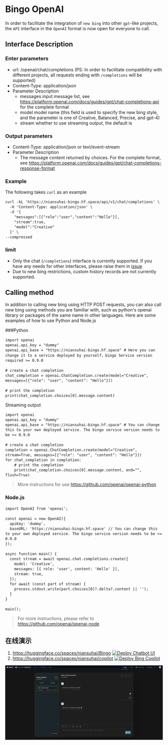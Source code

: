 # Bingo OpenAI

In order to facilitate the integration of `new bing` into other `gpt`-like projects, the `API` interface in the `OpenAI` format is now open for everyone to call.

## Interface Description
### Enter parameters
  * url: /openai/chat/completions (PS: In order to facilitate compatibility with different projects, all requests ending with `/completions` will be supported)
  * Content-Type: application/json
  * Parameter Description
     * messages input message list, see https://platform.openai.com/docs/guides/gpt/chat-completions-api for the complete format
     * model model name (this field is used to specify the new bing style, and the parameter is one of Creative, Balanced, Precise, and gpt-4)
     * stream whether to use streaming output, the default is
    
### Output parameters
   * Content-Type: application/json or text/event-stream
   * Parameter Description
     * The message content returned by choices. For the complete format, see https://platform.openai.com/docs/guides/gpt/chat-completions-response-format

### Example
The following takes `curl` as an example
```
curl -kL 'https://niansuhai-bingo.hf.space/api/v1/chat/completions' \
  -H 'Content-Type: application/json' \
  -d '{
    "messages":[{"role":"user","content":"Hello"}],
    "stream":true,
    "model":"Creative"
  }' \
--compressed
```

### limit
  * Only the chat (`/completions`) interface is currently supported. If you have any needs for other interfaces, please raise them in [issue](https://github.com/niansuhai/bingo/issues)
  * Due to new bing restrictions, custom history records are not currently supported.

## Calling method
In addition to calling new bing using HTTP POST requests, you can also call new bing using methods you are familiar with, such as python's openai library or packages of the same name in other languages. Here are some examples of how to use Python and Node.js

###Python
```
import openai
openai.api_key = "dummy"
openai.api_base = "https://niansuhai-bingo.hf.space" # Here you can change it to a service deployed by yourself，bingo Service version required >= 0.9.0

# create a chat completion
chat_completion = openai.ChatCompletion.create(model="Creative", messages=[{"role": "user", "content": "Hello"}])

# print the completion
print(chat_completion.choices[0].message.content)
```

Streaming output
```
import openai
openai.api_key = "dummy"
openai.api_base = "https://niansuhai-bingo.hf.space" # You can change this to your own deployed service. The bingo service version needs to be >= 0.9.0

# create a chat completion
completion = openai.ChatCompletion.create(model="Creative", stream=True, messages=[{"role": "user", "content": "Hello"}])
for chat_completion in completion:
    # print the completion
    print(chat_completion.choices[0].message.content, end="", flush=True)

```

> More instructions for use https://github.com/openai/openai-python

### Node.js
```
import OpenAI from 'openai';

const openai = new OpenAI({
  apiKey: 'dummy',
  baseURL: 'https://niansuhai-bingo.hf.space' // You can change this to your own deployed service. The bingo service version needs to be >= 0.9.0
});

async function main() {
  const stream = await openai.chat.completions.create({
    model: 'Creative',
    messages: [{ role: 'user', content: 'Hello' }],
    stream: true,
  });
  for await (const part of stream) {
    process.stdout.write(part.choices[0]?.delta?.content || '');
  }
}

main();
```
> For more instructions, please refer to https://github.com/openai/openai-node


## 在线演示

1. https://huggingface.co/spaces/niansuhai/Bingo [![Deploy Chatbot UI](https://huggingface.co/datasets/huggingface/badges/resolve/main/deploy-on-spaces-sm.svg)](https://huggingface.co/login?next=%2Fspaces%2Fniansuhai%2FBingo%3Fduplicate%3Dtrue%26visibility%3Dpublic)
2. https://huggingface.co/spaces/niansuhai/copilot
[![Deploy Bing Copilot](https://huggingface.co/datasets/huggingface/badges/resolve/main/deploy-on-spaces-sm.svg)](https://huggingface.co/login?next=%2Fspaces%2Fniansuhai%2Fcopilot%3Fduplicate%3Dtrue%26visibility%3Dpublic)


[![renderings](./docs/images/openai.png)](https://huggingface.co/spaces/niansuhai/Bingo)
